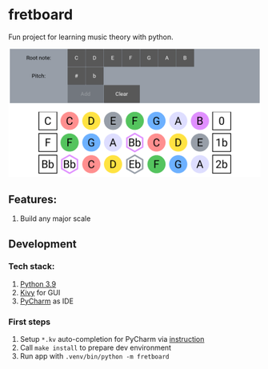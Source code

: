 # fretboard
Fun project for learning music theory with python.

![](docs/example.png)

## Features:
1. Build any major scale

## Development

### Tech stack:
1. [Python 3.9](https://www.python.org/)
2. [Kivy](https://kivy.org/#home) for GUI
3. [PyCharm](https://www.jetbrains.com/pycharm/) as IDE

### First steps
1. Setup `*.kv` auto-completion for PyCharm via [instruction](https://github.com/kivy/kivy/wiki/Setting-Up-Kivy-with-various-popular-IDE's#kv-lang-auto-completion-and-highlighting)
2. Call `make install` to prepare dev environment
3. Run app with `.venv/bin/python -m fretboard`